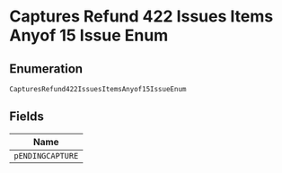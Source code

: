 
# Captures Refund 422 Issues Items Anyof 15 Issue Enum

## Enumeration

`CapturesRefund422IssuesItemsAnyof15IssueEnum`

## Fields

| Name |
|  --- |
| `pENDINGCAPTURE` |


